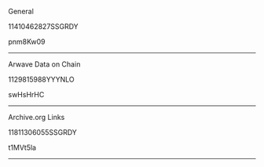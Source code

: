 General 

11410462827SSGRDY

pnm8Kw09

-------------------------------

Arwave Data on Chain

1129815988YYYNLO

swHsHrHC

----------------

Archive.org Links

11811306055SSGRDY

t1MVt5la


------------------
